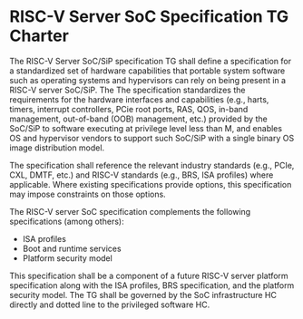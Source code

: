 # RISC-V Server SoC Specification TG Charter 

The RISC-V Server SoC/SiP specification TG shall define a specification for a standardized set of hardware capabilities that portable system software such as operating systems and hypervisors can rely on being present in a RISC-V server SoC/SiP. The The specification standardizes the requirements for the hardware interfaces and capabilities (e.g., harts, timers, interrupt controllers, PCie root ports, RAS, QOS, in-band management, out-of-band (OOB) management, etc.) provided by the SoC/SiP to software executing at privilege level less than M, and enables OS and hypervisor vendors to support such SoC/SiP with a single binary OS image distribution model.

The specification shall reference the relevant industry standards (e.g., PCIe, CXL, DMTF, etc.) and RISC-V standards (e.g., BRS, ISA profiles) where applicable. Where existing specifications provide options, this specification may impose constraints on those options.

The RISC-V server SoC specification complements the following specifications (among others):

 - ISA profiles
 - Boot and runtime services
 - Platform security model

This specification shall be a component of a future RISC-V server platform specification along with the ISA profiles, BRS specification, and the platform security model. The TG shall be governed by the SoC infrastructure HC directly and dotted line to the privileged software HC.
